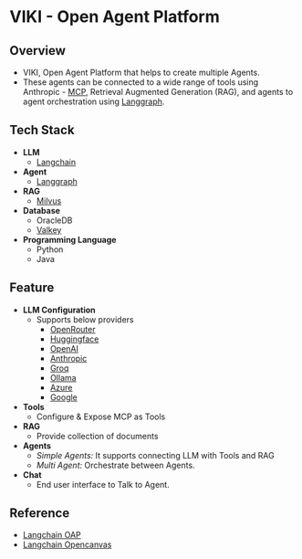 # VIKI - Open Agent Platform

## Overview
- VIKI, Open Agent Platform that helps to create multiple Agents.  
- These agents can be connected to a wide range of tools using Anthropic - [MCP](https://modelcontextprotocol.io/introduction), Retrieval Augmented Generation (RAG), and agents to agent orchestration using [Langgraph](https://www.langchain.com/langgraph).

## Tech Stack
- **LLM**
  - [Langchain](https://www.langchain.com/)
- **Agent**
  - [Langgraph](https://www.langchain.com/langgraph)
- **RAG**
  - [Milvus](https://milvus.io/)
- **Database**
  - OracleDB
  - [Valkey](https://valkey.io/)
- **Programming Language**
  - Python
  - Java

## Feature
- **LLM Configuration**
  - Supports below providers
    - [OpenRouter](https://openrouter.ai/)
    - [Huggingface](https://huggingface.co/blog/inference-pro#supported-models)
    - [OpenAI](https://platform.openai.com/)
    - [Anthropic](https://console.anthropic.com/)
    - [Groq](https://console.groq.com/docs/tool-use)
    - [Ollama](https://ollama.com/)
    - [Azure](https://github.com/marketplace/models)
    - [Google](https://console.cloud.google.com/vertex-ai/model-garden)
- **Tools**
  - Configure & Expose MCP as Tools
- **RAG**
  - Provide collection of documents
- **Agents**
  - *Simple Agents:* It supports connecting LLM with Tools and RAG
  - *Multi Agent:* Orchestrate between Agents.
- **Chat**
  - End user interface to Talk to Agent. 

## Reference
- [Langchain OAP](https://oap.langchain.com/)
- [Langchain Opencanvas](https://opencanvas.langchain.com/)
